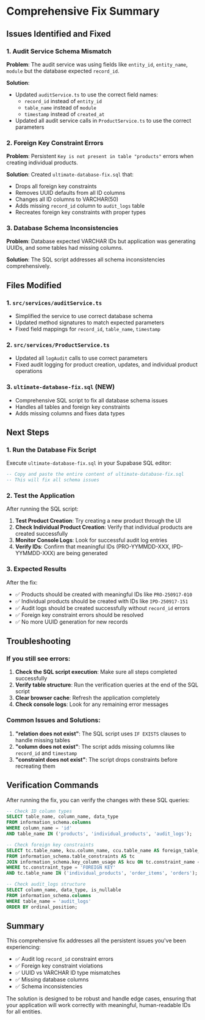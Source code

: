 # Comprehensive Fix Summary

## Issues Identified and Fixed

### 1. Audit Service Schema Mismatch
**Problem**: The audit service was using fields like `entity_id`, `entity_name`, `module` but the database expected `record_id`.

**Solution**: 
- Updated `auditService.ts` to use the correct field names:
  - `record_id` instead of `entity_id`
  - `table_name` instead of `module`
  - `timestamp` instead of `created_at`
- Updated all audit service calls in `ProductService.ts` to use the correct parameters

### 2. Foreign Key Constraint Errors
**Problem**: Persistent `Key is not present in table "products"` errors when creating individual products.

**Solution**: Created `ultimate-database-fix.sql` that:
- Drops all foreign key constraints
- Removes UUID defaults from all ID columns
- Changes all ID columns to VARCHAR(50)
- Adds missing `record_id` column to `audit_logs` table
- Recreates foreign key constraints with proper types

### 3. Database Schema Inconsistencies
**Problem**: Database expected VARCHAR IDs but application was generating UUIDs, and some tables had missing columns.

**Solution**: The SQL script addresses all schema inconsistencies comprehensively.

## Files Modified

### 1. `src/services/auditService.ts`
- Simplified the service to use correct database schema
- Updated method signatures to match expected parameters
- Fixed field mappings for `record_id`, `table_name`, `timestamp`

### 2. `src/services/ProductService.ts`
- Updated all `logAudit` calls to use correct parameters
- Fixed audit logging for product creation, updates, and individual product operations

### 3. `ultimate-database-fix.sql` (NEW)
- Comprehensive SQL script to fix all database schema issues
- Handles all tables and foreign key constraints
- Adds missing columns and fixes data types

## Next Steps

### 1. Run the Database Fix Script
Execute `ultimate-database-fix.sql` in your Supabase SQL editor:

```sql
-- Copy and paste the entire content of ultimate-database-fix.sql
-- This will fix all schema issues
```

### 2. Test the Application
After running the SQL script:

1. **Test Product Creation**: Try creating a new product through the UI
2. **Check Individual Product Creation**: Verify that individual products are created successfully
3. **Monitor Console Logs**: Look for successful audit log entries
4. **Verify IDs**: Confirm that meaningful IDs (PRO-YYMMDD-XXX, IPD-YYMMDD-XXX) are being generated

### 3. Expected Results
After the fix:
- ✅ Products should be created with meaningful IDs like `PRO-250917-010`
- ✅ Individual products should be created with IDs like `IPD-250917-151`
- ✅ Audit logs should be created successfully without `record_id` errors
- ✅ Foreign key constraint errors should be resolved
- ✅ No more UUID generation for new records

## Troubleshooting

### If you still see errors:

1. **Check the SQL script execution**: Make sure all steps completed successfully
2. **Verify table structure**: Run the verification queries at the end of the SQL script
3. **Clear browser cache**: Refresh the application completely
4. **Check console logs**: Look for any remaining error messages

### Common Issues and Solutions:

1. **"relation does not exist"**: The SQL script uses `IF EXISTS` clauses to handle missing tables
2. **"column does not exist"**: The script adds missing columns like `record_id` and `timestamp`
3. **"constraint does not exist"**: The script drops constraints before recreating them

## Verification Commands

After running the fix, you can verify the changes with these SQL queries:

```sql
-- Check ID column types
SELECT table_name, column_name, data_type 
FROM information_schema.columns 
WHERE column_name = 'id' 
AND table_name IN ('products', 'individual_products', 'audit_logs');

-- Check foreign key constraints
SELECT tc.table_name, kcu.column_name, ccu.table_name AS foreign_table_name
FROM information_schema.table_constraints AS tc 
JOIN information_schema.key_column_usage AS kcu ON tc.constraint_name = kcu.constraint_name
WHERE tc.constraint_type = 'FOREIGN KEY' 
AND tc.table_name IN ('individual_products', 'order_items', 'orders');

-- Check audit_logs structure
SELECT column_name, data_type, is_nullable 
FROM information_schema.columns 
WHERE table_name = 'audit_logs' 
ORDER BY ordinal_position;
```

## Summary

This comprehensive fix addresses all the persistent issues you've been experiencing:
- ✅ Audit log `record_id` constraint errors
- ✅ Foreign key constraint violations
- ✅ UUID vs VARCHAR ID type mismatches
- ✅ Missing database columns
- ✅ Schema inconsistencies

The solution is designed to be robust and handle edge cases, ensuring that your application will work correctly with meaningful, human-readable IDs for all entities.
